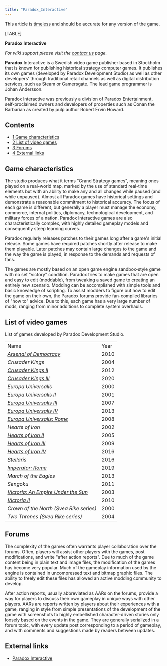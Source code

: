 ```yaml
---
title: "Paradox_Interactive"
---
```


This article is [timeless](/Category:Timeless "Category:Timeless") and
should be accurate for any version of the game.

[TABLE]

**Paradox Interactive**

*For wiki support please visit the [contact
us](/index.php?title=Contact_us&action=edit&redlink=1 "Contact us (page does not exist)")
page.*  

**Paradox** Interactive is a Swedish video game publisher based in
Stockholm that is known for publishing historical strategy computer
games. It publishes its own games (developed by Paradox Development
Studio) as well as other developers' through traditional retail channels
as well as digital distribution services, such as Steam or Gamersgate.
The lead game programmer is Johan Andersson.

Paradox Interactive was previously a division of Paradox Entertainment,
self-proclaimed owners and developers of properties such as Conan the
Barbarian as created by pulp author Robert Ervin Howard.

## Contents

-   [ 1 Game characteristics ](#Game_characteristics)
-   [ 2 List of video games ](#List_of_video_games)
-   [ 3 Forums ](#Forums)
-   [ 4 External links ](#External_links)

##  Game characteristics 

The studio produces what it terms "Grand Strategy games", meaning ones
played on a real-world map, marked by the use of standard real-time
elements but with an ability to make any and all changes while paused
(and while unpaused). Almost all Paradox games have historical settings
and demonstrate a reasonable commitment to historical accuracy. The
focus of each game is different, but generally a player must manage the
economy, commerce, internal politics, diplomacy, technological
development, and military forces of a nation. Paradox Interactive games
are also characteristically complex, with highly detailed gameplay
models and consequently steep learning curves.

Paradox regularly releases patches to their games long after a game's
initial release. Some games have required patches shortly after release
to make them playable. Later patches may contain large changes to the
game and the way the game is played, in response to the demands and
requests of fans.

The games are mostly based on an open game engine sandbox-style game
with no set "victory" condition. Paradox tries to make games that are
open and easy to edit (moddable), from tweaking a saved game to creating
an entirely new scenario. Modding can be accomplished with simple tools
and basic knowledge of scripting. To assist modders to figure out how to
edit the game on their own, the Paradox forums provide fan-compiled
libraries of "how to" advice. Due to this, each game has a very large
number of mods, ranging from minor additions to complete system
overhauls.

##  List of video games 

List of games developed by Paradox Development Studio.

|                                                                                                                                    |      |
|------------------------------------------------------------------------------------------------------------------------------------|------|
| Name                                                                                                                               | Year |
| *[Arsenal of Democracy](https://aod.paradoxwikis.com/Main_Page "aod:Main Page")*                                                   | 2010 |
| *Crusader Kings*                                                                                                                   | 2004 |
| *[Crusader Kings II](https://ck2.paradoxwikis.com/Crusader_Kings_II_Wiki "ckii:Crusader Kings II Wiki")*                           | 2012 |
| *[Crusader Kings III](https://ck3.paradoxwikis.com/Crusader_Kings_III_Wiki "ck3:Crusader Kings III Wiki")*                         | 2020 |
| *Europa Universalis*                                                                                                               | 2000 |
| *[Europa Universalis II](https://eu2.paradoxwikis.com/Main_Page "eu2:Main Page")*                                                  | 2001 |
| *[Europa Universalis III](https://eu3.paradoxwikis.com/Europa_Universalis_3_Wiki "eu3:Europa Universalis 3 Wiki")*                 | 2007 |
| *[Europa Universalis IV](https://eu4.paradoxwikis.com/Europa_Universalis_4_Wiki "eu4:Europa Universalis 4 Wiki")*                  | 2013 |
| *[Europa Universalis: Rome](https://eurome.paradoxwikis.com/Europa_Universalis:_Rome_Wiki "eurome:Europa Universalis: Rome Wiki")* | 2008 |
| *Hearts of Iron*                                                                                                                   | 2002 |
| *[Hearts of Iron II](https://hoi2.paradoxwikis.com/Main_Page "hoi2:Main Page")*                                                    | 2005 |
| *[Hearts of Iron III](https://hoi3.paradoxwikis.com/Hearts_of_Iron_3_Wiki "hoi3:Hearts of Iron 3 Wiki")*                           | 2009 |
| *[Hearts of Iron IV](http://hoi4.paradoxwikis.com/Hearts_of_Iron_4_Wiki "hoi4:Hearts of Iron 4 Wiki")*                             | 2016 |
| *[Stellaris](https://stellaris.paradoxwikis.com/Stellaris_Wiki "stella:Stellaris Wiki")*                                           | 2016 |
| *[Imperator: Rome](https://imperator.paradoxwikis.com/Imperator_Wiki "imperator:Imperator Wiki")*                                  | 2019 |
| *March of the Eagles*                                                                                                              | 2013 |
| *Sengoku*                                                                                                                          | 2011 |
| *[Victoria: An Empire Under the Sun](https://vic1.paradoxwikis.com/Main_Page "vic1:Main Page")*                                    | 2003 |
| *[Victoria II](https://vic2.paradoxwikis.com/Victoria_2_Wiki "v2:Victoria 2 Wiki")*                                                | 2010 |
| *Crown of the North (Svea Rike series)*                                                                                            | 2000 |
| *Two Thrones (Svea Rike series)*                                                                                                   | 2004 |

##  Forums 

The complexity of the games often warrants player collaboration over the
forums. Often, players will assist other players with the games, post
modifications, and write "after action reports". Due to much of the game
content being in plain text and image files, the modification of the
games has become very popular. Much of the gameplay information used by
the engine is contained in uncompressed text and bitmap graphic files.
The ability to freely edit these files has allowed an active modding
community to develop.

After action reports, usually abbreviated as AARs on the forums, provide
a way for players to discuss their own gameplay in unique ways with
other players. AARs are reports written by players about their
experiences with a game, ranging in style from simple presentations of
the development of the game with screenshots to highly embellished
character-driven stories only loosely based on the events in the game.
They are generally serialized in a forum topic, with every update post
corresponding to a period of gameplay, and with comments and suggestions
made by readers between updates.

##  External links 

-   [Paradox Interactive](http://www.paradoxplaza.com/)
